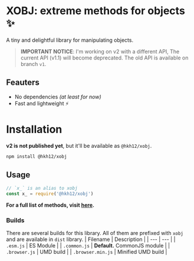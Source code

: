 # XOBJ: extreme methods for objects ✨
A tiny and delightful library for manipulating objects.
> **IMPORTANT NOTICE**: I'm working on v2 with a different API, The current API (v1.1) will become deprecated. The old API is available on branch `v1`.
## Feauters
- No dependencies _(at least for now)_
- Fast and lightweight ⚡️
# Installation
**v2 is not published yet**, but it'll be available as `@hkh12/xobj`.
```sh
npm install @hkh12/xobj
```
## Usage
```js
// `x_` is an alias to xobj
const x_ = require('@hkh12/xobj')
```
**For a full list of methods, visit [here](docs/README.md).**
### Builds
There are several builds for this library. All of  them are prefixed with `xobj` and are available in `dist` library.
| Filename | Description |
| --- | --- |
| `.esm.js` | ES Module |
| `.common.js` | **Default.** CommonJS module |
| `.browser.js` | UMD build |
| `.browser.min.js` | Minified UMD build |